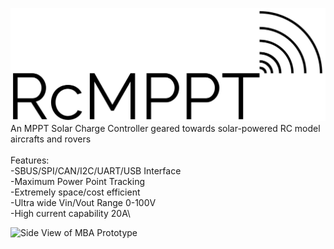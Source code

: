 ![RcMPPT](https://github.com/ThoMint/RcMPPT/blob/master/PR/RcMPPT-Logo-Outline.png)
An MPPT Solar Charge Controller geared towards solar-powered RC model aircrafts and rovers\
\
Features:\
-SBUS/SPI/CAN/I2C/UART/USB Interface\
-Maximum Power Point Tracking\
-Extremely space/cost efficient\
-Ultra wide Vin/Vout Range 0-100V\
-High current capability 20A\

![Side View of MBA Prototype](https://github.com/ThoMint/RcMPPT/blob/master/PR/3D-Side.png)
